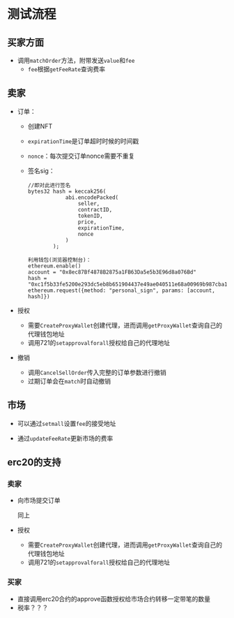 # 测试流程

## 买家方面

- 调用`matchOrder`方法，附带发送`value`和`fee`
  - `fee`根据`getFeeRate`查询费率

## 卖家

- 订单：

  - 创建NFT

  - `expirationTime`是订单超时时候的时间戳

  - `nonce`：每次提交订单nonce需要不重复

  - 签名sig：

    ```
    //即对此进行签名
    bytes32 hash = keccak256(
                abi.encodePacked(
                    seller,
                    contractID,
                    tokenID,
                    price,
                    expirationTime,
                    nonce
                )
            );
    ```

    ```
    利用钱包(浏览器控制台)：
    ethereum.enable()
    account = "0x8ec87Bf4878B2875a1FB63Da5e5b3E96d8a076Bd"
    hash = "0xc1f5b33fe5200e293dc5eb8b651904437e49ae040511e68a00969b987cba1e72"
    ethereum.request({method: "personal_sign", params: [account, hash]})
    ```

- 授权

  - 需要`CreateProxyWallet`创建代理，进而调用`getProxyWallet`查询自己的代理钱包地址
  - 调用721的`setapprovalforall`授权给自己的代理地址

- 撤销
  - 调用`CancelSellOrder`传入完整的订单参数进行撤销
  - 过期订单会在`match`时自动撤销

## 市场

- 可以通过`setmall`设置`fee`的接受地址

- 通过`updateFeeRate`更新市场的费率

## erc20的支持

### 卖家

- 向市场提交订单

  同上

- 授权

  - 需要`CreateProxyWallet`创建代理，进而调用`getProxyWallet`查询自己的代理钱包地址
  - 调用721的`setapprovalforall`授权给自己的代理地址

### 买家

- 直接调用erc20合约的approve函数授权给市场合约转移一定带笔的数量
- 税率？？？